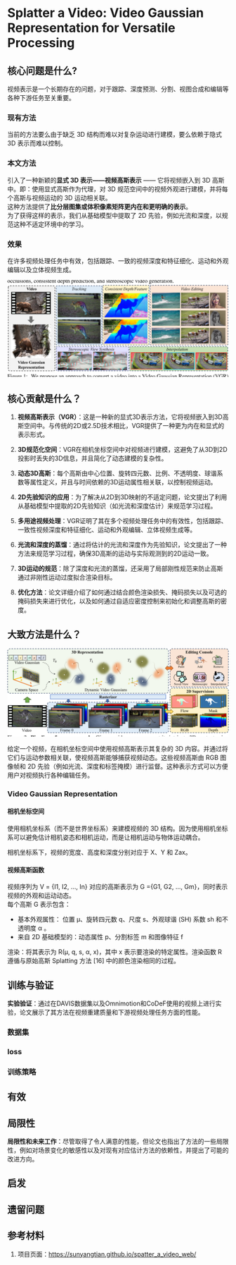 # Splatter a Video: Video Gaussian Representation for Versatile Processing

## 核心问题是什么?

视频表示是一个长期存在的问题，对于跟踪、深度预测、分割、视图合成和编辑等各种下游任务至关重要。

### 现有方法

当前的方法要么由于缺乏 3D 结构而难以对复杂运动进行建模，要么依赖于隐式 3D 表示而难以控制。

### 本文方法

引入了一种新颖的**显式 3D 表示——视频高斯表示** —— 它将视频嵌入到 3D 高斯中。即：使用显式高斯作为代理，对 3D 规范空间中的视频外观进行建模，并将每个高斯与视频运动的 3D 运动相关联。  
这种方法提供了**比分层图集或体积像素矩阵更内在和更明确的表示**。  
为了获得这样的表示，我们从基础模型中提取了 2D 先验，例如光流和深度，以规范这种不适定环境中的学习。

### 效果

在许多视频处理任务中有效，包括跟踪、一致的视频深度和特征细化、运动和外观编辑以及立体视频生成。

![](./assets/e8fba8ea2c28c4b6576939c5c9461e48_1_Figure_1_1361088747.png)

## 核心贡献是什么？

1.  **视频高斯表示（VGR）**：这是一种新的显式3D表示方法，它将视频嵌入到3D高斯空间中。与传统的2D或2.5D技术相比，VGR提供了一种更为内在和显式的表示形式。

2.  **3D规范化空间**：VGR在相机坐标空间中对视频进行建模，这避免了从3D到2D投影时丢失的3D信息，并且简化了动态建模的复杂性。

3.  **动态3D高斯**：每个高斯由中心位置、旋转四元数、比例、不透明度、球谐系数等属性定义，并且与时间依赖的3D运动属性相关联，以控制视频运动。

4.  **2D先验知识的应用**：为了解决从2D到3D映射的不适定问题，论文提出了利用从基础模型中提取的2D先验知识（如光流和深度估计）来规范学习过程。

5.  **多用途视频处理**：VGR证明了其在多个视频处理任务中的有效性，包括跟踪、一致性视频深度和特征细化、运动和外观编辑、立体视频生成等。

6.  **光流和深度的蒸馏**：通过将估计的光流和深度作为先验知识，论文提出了一种方法来规范学习过程，确保3D高斯的运动与实际观测到的2D运动一致。

7.  **3D运动的规范**：除了深度和光流的蒸馏，还采用了局部刚性规范来防止高斯通过非刚性运动过度拟合渲染目标。

8.  **优化方法**：论文详细介绍了如何通过结合颜色渲染损失、掩码损失以及可选的掩码损失来进行优化，以及如何通过自适应密度控制来初始化和调整高斯的密度。

## 大致方法是什么？

![](./assets/e8fba8ea2c28c4b6576939c5c9461e48_2_Figure_2_975009082.png)

给定一个视频，在相机坐标空间中使用视频高斯表示其复杂的 3D 内容。并通过将它们与运动参数相关联，使视频高斯能够捕获视频动态。这些视频高斯由 RGB 图像帧和 2D 先验（例如光流、深度和标签掩模）进行监督。这种表示方式可以方便用户对视频执行各种编辑任务。

### Video Gaussian Representation

#### 相机坐标空间

使用相机坐标系（而不是世界坐标系）来建模视频的 3D 结构。因为使用相机坐标系可以避免估计相机姿态和相机运动，而是让相机运动与物体运动耦合。  

相机坐标系下，视频的宽度、高度和深度分别对应于 X、Y 和 Zax。

#### 视频高斯函数 

视频序列为 V = {I1, I2, ..., In}
对应的高斯表示为 G ={G1, G2, ..., Gm}，同时表示视频的外观和运动动态。  
每个高斯 G 表示包含：
- 基本外观属性： 位置 μ、旋转四元数 q、尺度 s、外观球谐 (SH) 系数 sh 和不透明度 α 。
- 来自 2D 基础模型的：动态属性 p、分割标签 m 和图像特征 f 

渲染：将其表示为 R(μ, q, s, α, x)，其中 x 表示要渲染的特定属性。渲染函数 R 遵循与原始高斯 Splatting 方法 [16] 中的颜色渲染相同的过程。

## 训练与验证

**实验验证**：通过在DAVIS数据集以及Omnimotion和CoDeF使用的视频上进行实验，论文展示了其方法在视频重建质量和下游视频处理任务方面的性能。

### 数据集

### loss

### 训练策略

## 有效

## 局限性

**局限性和未来工作**：尽管取得了令人满意的性能，但论文也指出了方法的一些局限性，例如对场景变化的敏感性以及对现有对应估计方法的依赖性，并提出了可能的改进方向。

## 启发

## 遗留问题

## 参考材料

1. 项目页面：https://sunyangtian.github.io/spatter_a_video_web/